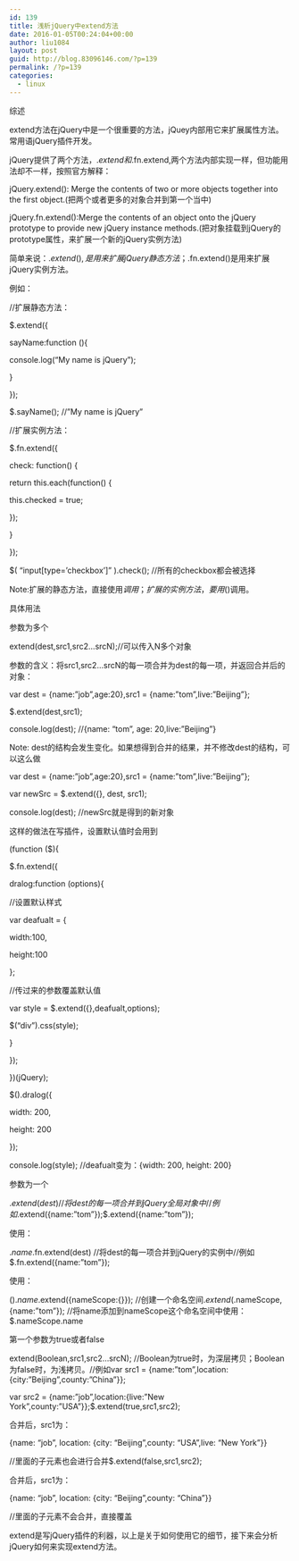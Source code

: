```yaml
---
id: 139
title: 浅析jQuery中extend方法
date: 2016-01-05T00:24:04+00:00
author: liu1084
layout: post
guid: http://blog.83096146.com/?p=139
permalink: /?p=139
categories:
  - linux
---
```

综述
  
extend方法在jQuery中是一个很重要的方法，jQuey内部用它来扩展属性方法。常用语jQuery插件开发。
  
jQuery提供了两个方法，$.extend和$.fn.extend,两个方法内部实现一样，但功能用法却不一样，按照官方解释：
  
jQuery.extend(): Merge the contents of two or more objects together into the first object.(把两个或者更多的对象合并到第一个当中)
  
jQuery.fn.extend():Merge the contents of an object onto the jQuery prototype to provide new jQuery instance methods.(把对象挂载到jQuery的prototype属性，来扩展一个新的jQuery实例方法)
  
简单来说：$.extend(),是用来扩展jQuery静态方法；$.fn.extend()是用来扩展jQuery实例方法。
  
例如：
  
//扩展静态方法：
  
$.extend({
  
sayName:function (){
  
console.log(&#8220;My name is jQuery&#8221;);
  
}
  
});
  
$.sayName(); //&#8221;My name is jQuery&#8221;
  
//扩展实例方法：
  
$.fn.extend({
  
check: function() {
  
return this.each(function() {
  
this.checked = true;
  
});
  
}
  
});
  
$( &#8220;input[type=&#8217;checkbox&#8217;]&#8221; ).check(); //所有的checkbox都会被选择
  
Note:扩展的静态方法，直接使用$调用；扩展的实例方法，要用$()调用。
  
具体用法
  
参数为多个
  
extend(dest,src1,src2&#8230;srcN);//可以传入N多个对象
  
参数的含义：将src1,src2…srcN的每一项合并为dest的每一项，并返回合并后的对象：
  
var dest = {name:&#8221;job&#8221;,age:20},src1 = {name:&#8221;tom&#8221;,live:&#8221;Beijing&#8221;};
  
$.extend(dest,src1);
  
console.log(dest); //{name: &#8220;tom&#8221;, age: 20,live:&#8221;Beijing&#8221;}
  
Note: dest的结构会发生变化。如果想得到合并的结果，并不修改dest的结构，可以这么做
  
var dest = {name:&#8221;job&#8221;,age:20},src1 = {name:&#8221;tom&#8221;,live:&#8221;Beijing&#8221;};
  
var newSrc = $.extend({}, dest, src1);
  
console.log(dest); //newSrc就是得到的新对象
  
这样的做法在写插件，设置默认值时会用到

(function ($){
  
$.fn.extend({
  
dralog:function (options){
  
//设置默认样式
  
var deafualt = {
  
width:100,
  
height:100
  
};

//传过来的参数覆盖默认值
  
var style = $.extend({},deafualt,options);

$(&#8220;div&#8221;).css(style);
  
}
  
});
  
})(jQuery);

$().dralog({
  
width: 200,
  
height: 200
  
});

console.log(style); //deafualt变为：{width: 200, height: 200}

参数为一个
  
$.extend(dest)//将dest的每一项合并到jQuery全局对象中//例如$.extend({name:&#8221;tom&#8221;});$.extend({name:&#8221;tom&#8221;});
  
使用：
  
$.name$.fn.extend(dest) //将dest的每一项合并到jQuery的实例中//例如$.fn.extend({name:&#8221;tom&#8221;});
  
使用：
  
$().name$.extend({nameScope:{}}); //创建一个命名空间$.extend($.nameScope,{name:&#8221;tom&#8221;}); //将name添加到nameScope这个命名空间中使用：$.nameScope.name
  
第一个参数为true或者false
  
extend(Boolean,src1,src2&#8230;srcN); //Boolean为true时，为深层拷贝；Boolean为false时，为浅拷贝。//例如var src1 = {name:&#8221;tom&#8221;,location:{city:&#8221;Beijing&#8221;,county:&#8221;China&#8221;}};
  
var src2 = {name:&#8221;job&#8221;,location:{live:&#8221;New York&#8221;,county:&#8221;USA&#8221;}};$.extend(true,src1,src2);
  
合并后，src1为：
  
{name: &#8220;job&#8221;, location: {city: &#8220;Beijing&#8221;,county: &#8220;USA&#8221;,live: &#8220;New York&#8221;}}
  
//里面的子元素也会进行合并$.extend(false,src1,src2);
  
合并后，src1为：
  
{name: &#8220;job&#8221;, location: {city: &#8220;Beijing&#8221;,county: &#8220;China&#8221;}}
  
//里面的子元素不会合并，直接覆盖
  
extend是写jQuery插件的利器，以上是关于如何使用它的细节，接下来会分析jQuery如何来实现extend方法。